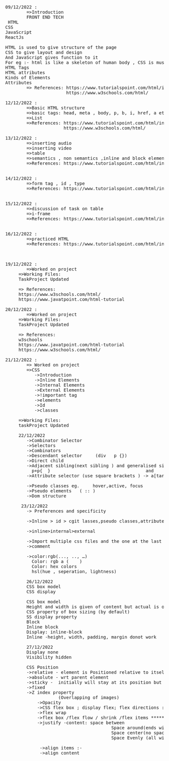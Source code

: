 <pre>
09/12/2022 :
        =>Introduction
        FRONT END TECH
 HTML
CSS
JavaScript
ReactJs
                            
HTML is used to give structure of the page 
CSS to give layout and design 
And JavaScript gives function to it 
For eg :- html is like a skeleton of human body , CSS is muscular part and humanly figures whereas Javascript is nervous system of the body 
HTML Tags
HTML attributes
Kinds of Elements
Attributes
        => References: https://www.tutorialspoint.com/html/index.htm
                       https://www.w3schools.com/html/

12/12/2022 :
        =>Basic HTML structure
        =>basic tags: head, meta , body, p, b, i, href, a etc.
        =>List
        =>References: https://www.tutorialspoint.com/html/index.htm
                      https://www.w3schools.com/html/

13/12/2022 :
        =>inserting audio
        =>inserting video
        =>table
        =>semantics , non semantics ,inline and block elements
        =>References: https://www.tutorialspoint.com/html/index.htm


14/12/2022 :     
        =>form tag , id , type
        =>References: https://www.tutorialspoint.com/html/index.htm


15/12/2022 :
        =>discussion of task on table 
        =>i-frame
        =>References: https://www.tutorialspoint.com/html/index.htm


16/12/2022 :   
        =>practiced HTML
        =>References: https://www.tutorialspoint.com/html/index.htm



19/12/2022 :
        =>Worked on project
     =>Working Files: 
     TaskProject Updated

     => References:    
     https://www.w3schools.com/html/
     https://www.javatpoint.com/html-tutorial
   
20/12/2022 : 
        =>Worked on project
     =>Working Files: 
     TaskProject Updated

     => References:    
     w3schools
     https://www.javatpoint.com/html-tutorial
     https://www.w3schools.com/html/

21/12/2022 :    
        => Worked on project
        =>CSS 
           ->Introduction 
           ->Inline Elements
           ->Internal Elements
           ->External Elements
           ->!important tag
           ->elements
           ->Id
           ->classes
           
     =>Working Files:
     taskProject Updated 

     22/12/2022
        ->Combinator Selector 
        ->Selectors 
        ->Combinators
        ->Descendant selector     (div   p {})
        ->Direct child 
        ->Adjacent sibling(next sibling ) and generalised sibling (all siblings next to p are selected)
          p+p{  }                                    and          .p1~p{  }
        ->Attribute selector (use square brackets ) -> a[target=”_blank”] 
                                                                   $,  *, ~, ^
        ->Pseudo classes eg. 	 hover,active, focus 
        ->Pseudo elements   ( :: )
        ->Dom structure

      23/12/2022
        -> Preferences and specificity

        ->Inline > id > cgit lasses,pseudo classes,attributes,selectors > elements,pseudo elements

        ->inline>internal>external

        ->Import multiple css files and the one at the last one has high priority
        ->comment

        ->color:rgb(..., .., …)
          Color: rgb a (    )
          Color: hex colors
          hsl(hue , seperation, lightness)

        26/12/2022
        CSS box model 
        CSS display

        CSS box model 
        Height and width is given of content but actual is of content + padding
        CSS property of box sizing (by default)
        SS display property
        Block
        Inline block
        Display: inline-block
        Inline -height, width, padding, margin donot work

        27/12/2022
        Display none 
        Visibility hidden

        CSS Position
        ->relative - element is Positioned relative to itself
        ->absolute - wrt parent element 
        ->sticky -  initially will stay at its position but will get fixed to a position after scrolling
        ->fixed 
        ->Z index property
                    (Overlapping of images)
            ->Opacity
            ->CSS flex box ; display flex; flex directions :
            ->flex wrap 
            ->flex box /flex flow / shrink /flex items *********
            ->justify -content: space between
                                        Space around(ends will have half the width)
                                        Space center(no space between centre )
                                        Space Evenly (all will have same width)
                                         
             ->align items :-
             ->align content 

     

</pre>